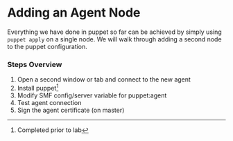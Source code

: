 # Adding an Agent Node

Everything we have done in puppet so far can be achieved by simply using `puppet apply` on a single node. We will walk through adding a second node to the puppet configuration.

### Steps Overview

1. Open a second window or tab and connect to the new agent
2. Install puppet[^1]
3. Modify SMF config\/server variable for puppet:agent
4. Test agent connection
5. Sign the agent certificate \(on master\)

[^1]: Completed prior to lab

